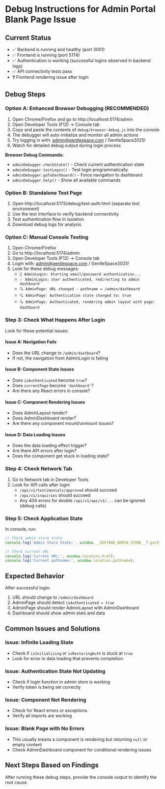 # Debug Instructions for Admin Portal Blank Page Issue

## Current Status
- ✅ Backend is running and healthy (port 3001)
- ✅ Frontend is running (port 5174) 
- ✅ Authentication is working (successful logins observed in backend logs)
- ✅ API connectivity tests pass
- ❓ Frontend rendering issue after login

## Debug Steps

### Option A: Enhanced Browser Debugging (RECOMMENDED)
1. Open Chrome/Firefox and go to http://localhost:5174/admin  
2. Open Developer Tools (F12) → Console tab
3. Copy and paste the contents of `debug/browser-debug.js` into the console
4. The debugger will auto-initialize and monitor all admin actions
5. Try logging in with: admin@gentlespace.com / GentleSpace2025!
6. Watch for detailed debug output during login process

**Browser Debug Commands:**
- `adminDebugger.checkState()` - Check current authentication state
- `adminDebugger.testLogin()` - Test login programmatically  
- `adminDebugger.goToDashboard()` - Force navigation to dashboard
- `adminDebugger.help()` - Show all available commands

### Option B: Standalone Test Page
1. Open http://localhost:5173/debug/test-auth.html (separate test environment)
2. Use the test interface to verify backend connectivity
3. Test authentication flow in isolation
4. Download debug logs for analysis

### Option C: Manual Console Testing
1. Open Chrome/Firefox
2. Go to http://localhost:5174/admin
3. Open Developer Tools (F12) → Console tab
4. Login with: admin@gentlespace.com / GentleSpace2025!
5. Look for these debug messages:
   - `🔐 AdminLogin: Starting email/password authentication...`
   - `✅ AdminLogin: User authenticated, redirecting to admin dashboard`
   - `🔍 AdminPage: URL changed - pathname = /admin/dashboard`
   - `🔍 AdminPage: Authentication state changed to: true`
   - `🔍 AdminPage: Authenticated, rendering admin layout with page: dashboard`

### Step 3: Check What Happens After Login
Look for these potential issues:

#### Issue A: Navigation Fails
- Does the URL change to `/admin/dashboard`?
- If not, the navigation from AdminLogin is failing

#### Issue B: Component State Issues  
- Does `isAuthenticated` become `true`?
- Does `currentPage` become `'dashboard'`?
- Are there any React errors in console?

#### Issue C: Component Rendering Issues
- Does AdminLayout render?
- Does AdminDashboard render?
- Are there any component mount/unmount issues?

#### Issue D: Data Loading Issues
- Does the data loading effect trigger?
- Are there API errors after login?
- Does the component get stuck in loading state?

### Step 4: Check Network Tab
1. Go to Network tab in Developer Tools
2. Look for API calls after login:
   - `/api/v1/testimonials/approved` should succeed
   - `/api/v1/inquiries` should succeed
   - Any 404 errors for double `/api/v1/api/v1/...` can be ignored (debug calls)

### Step 5: Check Application State
In console, run:
```javascript
// Check admin store state
console.log('Admin Store State:', window.__ZUSTAND_ADMIN_STORE__?.getState?.() || 'Store not available');

// Check current URL
console.log('Current URL:', window.location.href);
console.log('Current pathname:', window.location.pathname);
```

## Expected Behavior
After successful login:
1. URL should change to `/admin/dashboard`
2. AdminPage should detect `isAuthenticated = true`
3. AdminPage should render AdminLayout with AdminDashboard
4. Dashboard should show admin stats and data

## Common Issues and Solutions

### Issue: Infinite Loading State
- Check if `isInitializing` or `isRestoringAuth` is stuck at `true`
- Look for error in data loading that prevents completion

### Issue: Authentication State Not Updating
- Check if login function in admin store is working
- Verify token is being set correctly

### Issue: Component Not Rendering
- Check for React errors or exceptions
- Verify all imports are working

### Issue: Blank Page with No Errors
- This usually means a component is rendering but returning `null` or empty content
- Check AdminDashboard component for conditional rendering issues

## Next Steps Based on Findings
After running these debug steps, provide the console output to identify the root cause.